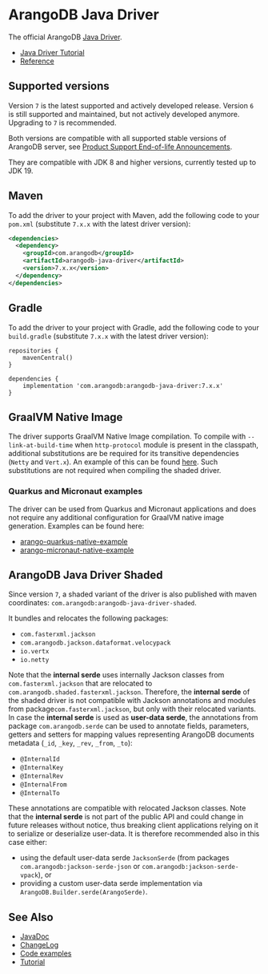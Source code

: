 # ArangoDB Java Driver

The official ArangoDB [Java Driver](https://github.com/arangodb/arangodb-java-driver).

- [Java Driver Tutorial](../tutorial)
- [Reference](./v7_java-reference.md)


## Supported versions

Version `7` is the latest supported and actively developed release.
Version `6` is still supported and maintained, but not actively developed anymore. Upgrading to `7` is recommended.

Both versions are compatible with all supported stable versions of ArangoDB server, see 
[Product Support End-of-life Announcements](https://www.arangodb.com/eol-notice).

They are compatible with JDK 8 and higher versions, currently tested up to JDK 19.


## Maven

To add the driver to your project with Maven, add the following code to your
`pom.xml` (substitute `7.x.x` with the latest driver version):

```xml
<dependencies>
  <dependency>
    <groupId>com.arangodb</groupId>
    <artifactId>arangodb-java-driver</artifactId>
    <version>7.x.x</version>
  </dependency>
</dependencies>
```


## Gradle

To add the driver to your project with Gradle, add the following code to your
`build.gradle` (substitute `7.x.x` with the latest driver version):

```
repositories {
    mavenCentral()
}

dependencies {
    implementation 'com.arangodb:arangodb-java-driver:7.x.x'
}
```


## GraalVM Native Image

The driver supports GraalVM Native Image compilation. 
To compile with `--link-at-build-time` when `http-protocol` module is present in the classpath, additional substitutions
are be required for its transitive dependencies (`Netty` and `Vert.x`). An example of this can be found 
[here](../driver/src/test/java/graal). Such substitutions are not required when compiling the shaded driver. 


### Quarkus and Micronaut examples

The driver can be used from Quarkus and Micronaut applications and does not
require any additional configuration for GraalVM native image generation.
Examples can be found here:

- [arango-quarkus-native-example](https://github.com/arangodb-helper/arango-quarkus-native-example)
- [arango-micronaut-native-example](https://github.com/arangodb-helper/arango-micronaut-native-example)


## ArangoDB Java Driver Shaded

Since version `7`, a shaded variant of the driver is also published with maven coordinates:
`com.arangodb:arangodb-java-driver-shaded`.

It bundles and relocates the following packages:
- `com.fasterxml.jackson`
- `com.arangodb.jackson.dataformat.velocypack`
- `io.vertx`
- `io.netty`

Note that the **internal serde** uses internally Jackson classes from `com.fasterxml.jackson` that are relocated
to `com.arangodb.shaded.fasterxml.jackson`. Therefore, the **internal serde** of the shaded driver is not
compatible with Jackson annotations and modules from package`com.fasterxml.jackson`, but only with their relocated
variants. In case the **internal serde** is used as **user-data serde**, the annotations from package
`com.arangodb.serde` can be used to annotate fields, parameters, getters and setters for mapping values representing
ArangoDB documents metadata (`_id`, `_key`, `_rev`, `_from`, `_to`):
- `@InternalId`
- `@InternalKey`
- `@InternalRev`
- `@InternalFrom`
- `@InternalTo`

These annotations are compatible with relocated Jackson classes.
Note that the **internal serde** is not part of the public API and could change in future releases without notice, thus
breaking client applications relying on it to serialize or deserialize user-data. It is therefore recommended also in
this case either:
- using the default user-data serde `JacksonSerde` (from packages `com.arangodb:jackson-serde-json` or
  `com.arangodb:jackson-serde-vpack`), or
- providing a custom user-data serde implementation via `ArangoDB.Builder.serde(ArangoSerde)`.


## See Also

- [JavaDoc](https://www.javadoc.io/doc/com.arangodb/arangodb-java-driver/latest/index.html)
- [ChangeLog](../ChangeLog.md)
- [Code examples](../driver/src/test/java/com/arangodb/example)
- [Tutorial](../tutorial)

